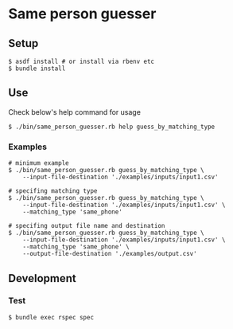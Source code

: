 # Same person guesser

## Setup

```
$ asdf install # or install via rbenv etc
$ bundle install
```

## Use

Check below's help command for usage

```
$ ./bin/same_person_guesser.rb help guess_by_matching_type
```

### Examples

```
# minimum example
$ ./bin/same_person_guesser.rb guess_by_matching_type \
    --input-file-destination './examples/inputs/input1.csv'

# specifing matching type
$ ./bin/same_person_guesser.rb guess_by_matching_type \
    --input-file-destination './examples/inputs/input1.csv' \
    --matching_type 'same_phone'

# specifing output file name and destination
$ ./bin/same_person_guesser.rb guess_by_matching_type \
    --input-file-destination './examples/inputs/input1.csv' \
    --matching_type 'same_phone' \
    --output-file-destination './examples/output.csv'
```

## Development

### Test

```
$ bundle exec rspec spec
```
